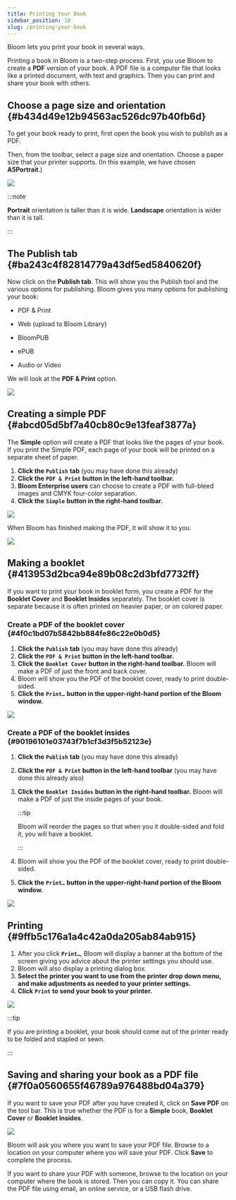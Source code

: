 ```yaml
---
title: Printing Your Book
sidebar_position: 10
slug: /printing-your-book
---
```




Bloom lets you print your book in several ways. 


Printing a book in Bloom is a two-step process. First, you use Bloom to create a **PDF** version of your book. A PDF file is a computer file that looks like a printed document, with text and graphics. Then you can print and share your book with others.


## Choose a page size and orientation {#b434d49e12b94563ac526dc97b40fb6d}


To get your book ready to print, first open the book you wish to publish as a PDF.


Then, from the toolbar, select a page size and orientation. Choose a paper size that your printer supports. (In this example, we have chosen **A5Portrait**.)


![](./975301132.png)


:::note

**Portrait** orientation is taller than it is wide. **Landscape** orientation is wider than it is tall.

:::




## The Publish tab {#ba243c4f82814779a43df5ed5840620f}


<div class='notion-row'>
<div class='notion-column' style={{width: 'calc((100% - (min(32px, 4vw) * 1)) * 0.3125)'}}>


Now click on the **Publish tab**. This will show you the Publish tool and the various options for publishing. Bloom gives you many options for publishing your book:


- PDF & Print

- Web (upload to Bloom Library)

- BloomPUB

- ePUB

- Audio or Video


We will look at the **PDF & Print** option. 



</div><div className='notion-spacer'></div>

<div class='notion-column' style={{width: 'calc((100% - (min(32px, 4vw) * 1)) * 0.6875)'}}>


![](./276414266.png)


</div><div className='notion-spacer'></div>
</div>


## Creating a simple PDF {#abcd05d5bf7a40cb80c9e13feaf3877a}


The **Simple** option will create a PDF that looks like the pages of your book. If you print the Simple PDF, each page of your book will be printed on a separate sheet of paper.

1. **Click the** **`Publish`** **tab** (you may have done this already)
2. **Click the** **`PDF & Print`** **button in the left-hand toolbar.**
3. **Bloom Enterprise users** can choose to create a PDF with full-bleed images and CMYK four-color separation.
4. **Click the** **`Simple`** **button in the right-hand toolbar.**

![](./1387511670.png)


When Bloom has finished making the PDF, it will show it to you.


![](./1305214910.png)


## Making a booklet {#413953d2bca94e89b08c2d3bfd7732ff}


If you want to print your book in booklet form, you create a PDF for the **Booklet Cover** and **Booklet Insides** separately. The booklet cover is separate because it is often printed on heavier paper, or on colored paper.


### Create a PDF of the booklet cover {#4f0c1bd07b5842bb884fe86c22e0b0d5}

1. **Click the** **`Publish`** **tab** (you may have done this already)
2. **Click the** **`PDF & Print`** **button in the left-hand toolbar.**
3. **Click the** **`Booklet Cover`** **button in the right-hand toolbar.** Bloom will make a PDF of just the front and back cover.
4. Bloom will show you the PDF of the booklet cover, ready to print double-sided.
5. **Click the** **`Print…`** **button in the upper-right-hand portion of the Bloom window.**

![](./1543420543.png)


### Create a PDF of the booklet insides {#90196101e03743f7b1cf3d3f5b52123e}

1. **Click the** **`Publish`** **tab** (you may have done this already)
2. **Click the** **`PDF & Print`** **button in the left-hand toolbar** (you may have done this already also)
3. **Click the** **`Booklet Insides`** **button in the right-hand toolbar.** Bloom will make a PDF of just the inside pages of your book.

	:::tip
	
	Bloom will reorder the pages so that when you it double-sided and fold it, you will have a booklet. 
	
	:::
	
	

4. Bloom will show you the PDF of the booklet cover, ready to print double-sided.
5. **Click the** **`Print…`** **button in the upper-right-hand portion of the Bloom window.**

![](./745859824.png)


## Printing {#9ffb5c176a1a4c42a0da205ab84ab915}

1. After you click **`Print…`**, Bloom will display a banner at the bottom of the screen giving you advice about the printer settings you should use.
2. Bloom will also display a  printing dialog box.
3. **Select the printer you want to use from the printer drop down menu, and make adjustments as needed to your printer settings.**
4. **Click** **`Print`** **to send your book to your printer.**

![](./26331906.png)


:::tip

If you are printing a booklet, your book should come out of the printer ready to be folded and stapled or sewn. 

:::




## Saving and sharing your book as a PDF file {#7f0a0560655f46789a976488bd04a379}


If you want to save your PDF after you have created it, click on **Save PDF** on the tool bar. This is true whether the PDF is for a **Simple** book, **Booklet Cover** or **Booklet Insides**.


![](./1670322451.png)


Bloom will ask you where you want to save your PDF file. Browse to a location on your computer where you will save your PDF. Click **Save** to complete the process.


If you want to share your PDF with someone, browse to the location on your computer where the book is stored. Then you can copy it. You can share the PDF file using email, an online service, or a USB flash drive. 

